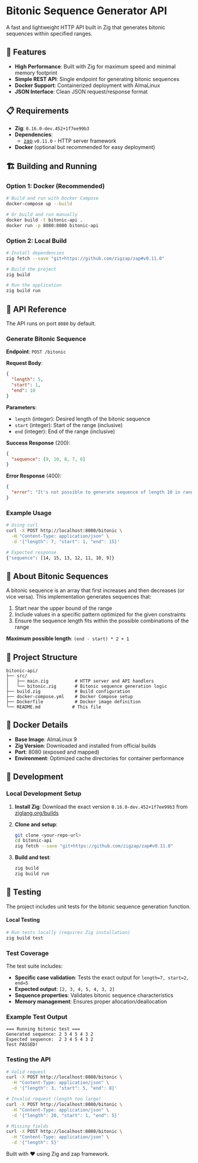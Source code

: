 # Bitonic Sequence Generator API

A fast and lightweight HTTP API built in Zig that generates bitonic sequences within specified ranges.

## 🚀 Features

- **High Performance**: Built with Zig for maximum speed and minimal memory footprint
- **Simple REST API**: Single endpoint for generating bitonic sequences
- **Docker Support**: Containerized deployment with AlmaLinux
- **JSON Interface**: Clean JSON request/response format

## 📋 Requirements

- **Zig**: `0.16.0-dev.452+1f7ee99b3`
- **Dependencies**: 
  - [zap](https://github.com/zigzap/zap) `v0.11.0` - HTTP server framework
- **Docker** (optional but recommended for easy deployment)

## 🏗️ Building and Running

### Option 1: Docker (Recommended)

```bash
# Build and run with Docker Compose
docker-compose up --build

# Or build and run manually
docker build -t bitonic-api .
docker run -p 8080:8080 bitonic-api
```

### Option 2: Local Build

```bash
# Install dependencies
zig fetch --save "git+https://github.com/zigzap/zap#v0.11.0"

# Build the project
zig build

# Run the application
zig build run
```

## 🔌 API Reference

The API runs on port `8080` by default.

### Generate Bitonic Sequence

**Endpoint**: `POST /bitonic`

**Request Body**:
```json
{
  "length": 5,
  "start": 1,
  "end": 10
}
```

**Parameters**:
- `length` (integer): Desired length of the bitonic sequence
- `start` (integer): Start of the range (inclusive)
- `end` (integer): End of the range (inclusive)

**Success Response** (200):
```json
{
  "sequence": [9, 10, 8, 7, 6]
}
```

**Error Response** (400):
```json
{
  "error": "It's not possible to generate sequence of length 10 in range [1, 5]"
}
```

### Example Usage

```bash
# Using curl
curl -X POST http://localhost:8080/bitonic \
  -H "Content-Type: application/json" \
  -d '{"length": 7, "start": 1, "end": 15}'

# Expected response
{"sequence": [14, 15, 13, 12, 11, 10, 9]}
```

## 🧮 About Bitonic Sequences

A bitonic sequence is an array that first increases and then decreases (or vice versa). This implementation generates sequences that:

1. Start near the upper bound of the range
2. Include values in a specific pattern optimized for the given constraints
3. Ensure the sequence length fits within the possible combinations of the range

**Maximum possible length**: `(end - start) * 2 + 1`

## 📁 Project Structure

```
bitonic-api/
├── src/
│   ├── main.zig          # HTTP server and API handlers
│   └── bitonic.zig       # Bitonic sequence generation logic
├── build.zig             # Build configuration
├── docker-compose.yml    # Docker Compose setup
├── Dockerfile            # Docker image definition
└── README.md            # This file
```

## 🐳 Docker Details

- **Base Image**: AlmaLinux 9
- **Zig Version**: Downloaded and installed from official builds
- **Port**: 8080 (exposed and mapped)
- **Environment**: Optimized cache directories for container performance

## 🔧 Development

### Local Development Setup

1. **Install Zig**: Download the exact version `0.16.0-dev.452+1f7ee99b3` from [ziglang.org/builds](https://ziglang.org/builds/)

2. **Clone and setup**:
   ```bash
   git clone <your-repo-url>
   cd bitonic-api
   zig fetch --save "git+https://github.com/zigzap/zap#v0.11.0"
   ```

3. **Build and test**:
   ```bash
   zig build
   zig build run
   ```

## 🧪 Testing

The project includes unit tests for the bitonic sequence generation function.

#### Local Testing
```bash
# Run tests locally (requires Zig installation)
zig build test
```

### Test Coverage

The test suite includes:
- **Specific case validation**: Tests the exact output for `length=7, start=2, end=5`
- **Expected output**: `[2, 3, 4, 5, 4, 3, 2]`
- **Sequence properties**: Validates bitonic sequence characteristics
- **Memory management**: Ensures proper allocation/deallocation

### Example Test Output
```
=== Running bitonic test ===
Generated sequence: 2 3 4 5 4 3 2 
Expected sequence:  2 3 4 5 4 3 2 
Test PASSED!
```

### Testing the API

```bash
# Valid request
curl -X POST http://localhost:8080/bitonic \
  -H "Content-Type: application/json" \
  -d '{"length": 3, "start": 5, "end": 8}'

# Invalid request (length too large)
curl -X POST http://localhost:8080/bitonic \
  -H "Content-Type: application/json" \
  -d '{"length": 20, "start": 1, "end": 5}'

# Missing fields
curl -X POST http://localhost:8080/bitonic \
  -H "Content-Type: application/json" \
  -d '{"length": 5}'
```

Built with ❤️ using Zig and zap framework.

